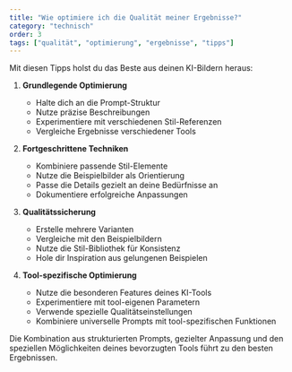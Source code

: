 ```yaml
---
title: "Wie optimiere ich die Qualität meiner Ergebnisse?"
category: "technisch"
order: 3
tags: ["qualität", "optimierung", "ergebnisse", "tipps"]
---
```


Mit diesen Tipps holst du das Beste aus deinen KI-Bildern heraus:

1. **Grundlegende Optimierung**
   - Halte dich an die Prompt-Struktur
   - Nutze präzise Beschreibungen
   - Experimentiere mit verschiedenen Stil-Referenzen
   - Vergleiche Ergebnisse verschiedener Tools

2. **Fortgeschrittene Techniken**
   - Kombiniere passende Stil-Elemente
   - Nutze die Beispielbilder als Orientierung
   - Passe die Details gezielt an deine Bedürfnisse an
   - Dokumentiere erfolgreiche Anpassungen

3. **Qualitätssicherung**
   - Erstelle mehrere Varianten
   - Vergleiche mit den Beispielbildern
   - Nutze die Stil-Bibliothek für Konsistenz
   - Hole dir Inspiration aus gelungenen Beispielen

4. **Tool-spezifische Optimierung**
   - Nutze die besonderen Features deines KI-Tools
   - Experimentiere mit tool-eigenen Parametern
   - Verwende spezielle Qualitätseinstellungen
   - Kombiniere universelle Prompts mit tool-spezifischen Funktionen

Die Kombination aus strukturierten Prompts, gezielter Anpassung und den speziellen Möglichkeiten deines bevorzugten Tools führt zu den besten Ergebnissen.
